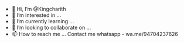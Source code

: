 - 👋 Hi, I’m @Kingcharith
- 👀 I’m interested in ...
- 🌱 I’m currently learning ...
- 💞️ I’m looking to collaborate on ...
- 📫 How to reach me ...
Contact me whatsapp - wa.me/94704237626
<!---
Kingcharith/Kingcharith is a ✨ special ✨ repository because its `README.md` (this file) appears on your GitHub profile.
You can click the Preview link to take a look at your changes.
--->
